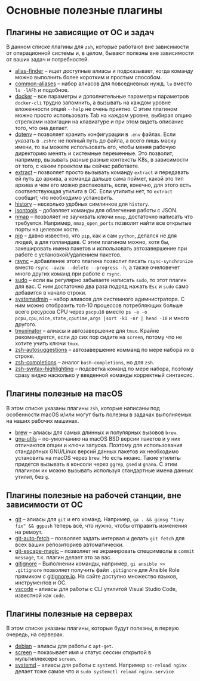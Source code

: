 # Основные полезные плагины

## Плагины не зависящие от OС и задач

В данном списке плагины для `zsh`, которые работают вне зависимости от операционной системы и, в целом, бывают полезны вне зависимости от ваших задач и потребностей.

* [alias-finder](https://github.com/ohmyzsh/ohmyzsh/tree/master/plugins/alias-finder) – ищет доступные алиасы и подсказывает, когда команду можно выполнить более коротким и простым способом.
* [common-aliases](https://github.com/ohmyzsh/ohmyzsh/tree/master/plugins/common-aliases) – набор алиасов для повседневных нужд. `la` вместо `ls -lAFh` и подобное.
* [docker](https://github.com/ohmyzsh/ohmyzsh/tree/master/plugins/docker) – все параметры и дополнительные параметры параметров `docker-cli` трудно запомнить, а вызывать на каждом уровне вложенности опций `--help` не очень приятно. С этим плагином можно просто использовать Tab на каждом уровне, выбирая опцию стрелками навигации на клавиатуре и при этом видеть описание того, что она делает.
* [dotenv](https://github.com/ohmyzsh/ohmyzsh/tree/master/plugins/dotenv) – позволяет хранить конфигурации в `.env` файлах. Если указать в `.zshrc` не полный путь до файла, а всего лишь маску имени, то вы можете использовать его, чтобы меняя рабочую директорию менять и системные переменные. Это позволит, например, вызывать разные разные контексты K8s, в зависимости от того, с каким проектом вы сейчас работаете.
* [extract](https://github.com/ohmyzsh/ohmyzsh/tree/master/plugins/extract) – позволяет просто вызывать команду `extract` и передавать ей путь до архива, а команда дальше сама поймет, какой это тип архива и чем его можно распаковать, если, конечно, для этого есть соответствующая утилита в ОС. Если утилиты нет, то `extract` сообщит, что необходимо установить.
* [history](https://github.com/ohmyzsh/ohmyzsh/tree/master/plugins/history) – несколько удобных симлинков для `history`.
* [jsontools](https://github.com/ohmyzsh/ohmyzsh/tree/master/plugins/jsontools) – добавляет команды для облегчения работы с JSON.
* [nmap](https://github.com/ohmyzsh/ohmyzsh/tree/master/plugins/nmap) – позволяет не заучивать ключи `nmap`, достаточно написать что требуется. Например, `nmap_open_ports` позволит найти все открытые порты на целевом хосте.
* [pip](https://github.com/ohmyzsh/ohmyzsh/tree/master/plugins/pip) – давно известно, что `pip`, как и сам `python`, делался не для людей, а для голландцев. С этим плагином можно, хотя бы, закешировать имена пакетов и использовать автозавершение при работе с установкой/удалением пакетов.
* [rsync](https://github.com/ohmyzsh/ohmyzsh/tree/master/plugins/rsync) – добавление этого плагина позволит писать `rsync-synchronize` вместо `rsync -avzu --delete --progress -h`, а также очеловечет много других команд при работе с `rsync`.
* [sudo](https://github.com/ohmyzsh/ohmyzsh/tree/master/plugins/sudo) – если вы регулярно забываете написать `sudo`, то этот плагин для вас. С ним достаточно два раза подряд нажать `Esc` и `sudo` само добавится в начало строки.
* [systemadmin](https://github.com/ohmyzsh/ohmyzsh/tree/master/plugins/systemadmin) – набор алиасов для системного адимнистратора. С ним можно отобразить топ-10 процессов потребляющих больше всего ресурсов CPU через `pscpu10` вместо `ps -e -o pcpu,cpu,nice,state,cputime,args |sort -k1 -nr | head -10` и много другого.
* [tmuxinator](https://github.com/ohmyzsh/ohmyzsh/tree/master/plugins/tmuxinator) – алиасы и автозавершение для `tmux`. Крайне рекомендуется, если до сих пор сидите на `screen`, потому что не хотите учить ключи `tmux`.
* [zsh-autosuggestions](https://github.com/zsh-users/zsh-autosuggestions) – автозавершение комманд по мере набора их в строке.
* [zsh-completions](https://github.com/zsh-users/zsh-completions) – аналог `bash-completions`, но для `zsh`.
* [zsh-syntax-highlighting](https://github.com/zsh-users/zsh-syntax-highlighting) – подсветка команд по мере набора, поэтому сразу видно насколько у введенной команды корректный синтаксис.

## Плагины полезные на macOS

В этом списке указаны плагины `zsh`, которые написаны под особенности macOS и/или могут быть полезны в задачах выполняемых на наших рабочих машинах.

* [brew](https://github.com/ohmyzsh/ohmyzsh/tree/master/plugins/brew) – алиасы для самых длинных и популярных вызовов `brew`.
* [gnu-utils](https://github.com/ohmyzsh/ohmyzsh/tree/master/plugins/gnu-utils) – по-умолчанию на macOS BSD версии пакетов и у них отличаются опции и ключи запуска. Поэтому для использования стандартных GNU/Linux версий данных пакетов их необходимо установить на macOS через `brew`. Но есть нюанс. Такие утилиты придется вызывать в консоли через `ggrep`, `gsed` и `gnano`. С этим плагином их можно вызывать используя стандартные имена данных утилит, без `g`.

## Плагины полезные на рабочей станции, вне зависимости от ОС

* [git](https://github.com/ohmyzsh/ohmyzsh/tree/master/plugins/git) – алиасы для `git` и его команд. Например, `ga . && gcmsg "tiny fix" && ggpush` теперь всё, что нужно, чтобы отправить изменения на ремоут.
* [git-auto-fetch](https://github.com/ohmyzsh/ohmyzsh/tree/master/plugins/git-auto-fetch) – позволяет задать интервал и делать `git fetch` для всех ваших репозиториев автоматически.
* [git-escape-magic](https://github.com/ohmyzsh/ohmyzsh/tree/master/plugins/git-escape-magic) – позволяет не экранировать спецсимволы в `commit message`, т.к. плагин делает это за вас.
* [gitignore](https://github.com/ohmyzsh/ohmyzsh/tree/master/plugins/gitignore) – Выполнении команды, например, `gi ansible >> .gitignore` позволяет получить файл `.gitignore` для Ansible Role прямиком с [gitignore.io](https://gitignore.io). На сайте доступно множество языков, инструментов и ОС.
* [vscode](https://github.com/ohmyzsh/ohmyzsh/tree/master/plugins/vscode) – алиасы для работы с CLI утилитой Visual Studio Code, известной как `code`.

## Плагины полезные на серверах

В этом списке указаны плагины, которые будут полезны, в первую очередь, на  серверах.

* [debian](https://github.com/ohmyzsh/ohmyzsh/tree/master/plugins/debian) – алиасы для работы с `apt-get`.
* [screen](https://github.com/ohmyzsh/ohmyzsh/tree/master/plugins/screen) – показывает имя и статус сессии открытой в мультиплексере `screen`.
* [systemd](https://github.com/ohmyzsh/ohmyzsh/tree/master/plugins/systemd) – алиасы для работы с `systemd`. Например `sc-reload nginx` делает тоже самое что и `sudo systemctl reload nginx.service`

